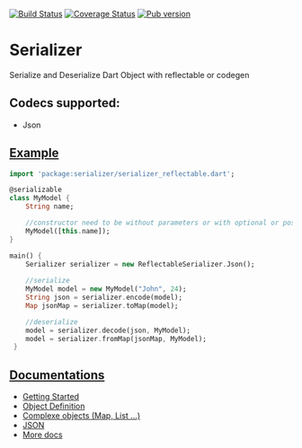 [![Build Status](https://travis-ci.org/dartsome/serializer.svg?branch=master)](https://travis-ci.org/dartsome/serializer?branch=master)
[![Coverage Status](https://coveralls.io/repos/github/dartsome/serializer/badge.svg?branch=master)](https://coveralls.io/github/dartsome/serializer?branch=master)
[![Pub version](https://img.shields.io/pub/v/serializer.svg)](https://pub.dartlang.org/packages/serializer)

# Serializer

Serialize and Deserialize Dart Object with reflectable or codegen

## Codecs supported:
- Json

## [Example](https://github.com/walletek/serializer/tree/master/example)

```dart
import 'package:serializer/serializer_reflectable.dart';

@serializable
class MyModel {
    String name;

    //constructor need to be without parameters or with optional or positional.
    MyModel([this.name]);
}

main() {
    Serializer serializer = new ReflectableSerializer.Json();
    
    //serialize
    MyModel model = new MyModel("John", 24);
    String json = serializer.encode(model);
    Map jsonMap = serializer.toMap(model);

    //deserialize
    model = serializer.decode(json, MyModel);
    model = serializer.fromMap(jsonMap, MyModel);
 }
 ```
 
## [Documentations](https://github.com/walletek/serializer/wiki)
- [Getting Started](https://github.com/walletek/serializer/wiki/Getting-Started)
- [Object Definition](https://github.com/walletek/serializer/wiki/Define-your-objects)
- [Complexe objects (Map, List ...)](https://github.com/walletek/serializer/wiki/Complexe-Object)
- [JSON](https://github.com/walletek/serializer/wiki/Json)
- [More docs](https://www.dartdocs.org/documentation/serializer/0.3.0/)





